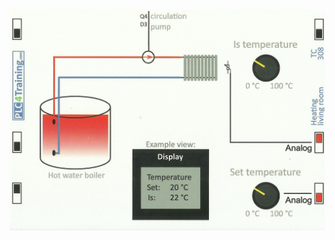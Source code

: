 <p align="center">
<img width="700" height="" src="https://github.com/DexterTaha/Controllino-PLC-Sample/blob/main/Training%20Card%20Picture/308.jpg">
</p>
